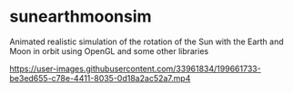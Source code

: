 # sunearthmoonsim
Animated realistic simulation of the rotation of the Sun with the Earth and Moon in orbit using OpenGL and some other libraries


https://user-images.githubusercontent.com/33961834/199661733-be3ed655-c78e-4411-8035-0d18a2ac52a7.mp4

